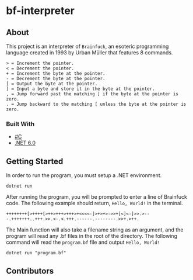 # bf-interpreter

## About

This project is an interpreter of `Brainfuck`, an esoteric programming language created in 1993 by Urban Müller that features 8 commands.
```brainfuck
> = Increment the pointer.
< = Decrement the pointer.
+ = Increment the byte at the pointer.
- = Decrement the byte at the pointer.
[ = Output the byte at the pointer.
] = Input a byte and store it in the byte at the pointer.
, = Jump forward past the matching ] if the byte at the pointer is zero.
. = Jump backward to the matching [ unless the byte at the pointer is zero.
```
 
### Built With
- [#C](https://docs.microsoft.com/en-us/dotnet/csharp/)
- [.NET 6.0](https://dotnet.microsoft.com/en-us/download/dotnet/6.0)

## Getting Started

In order to run the program, you must setup a .NET environment.

```
dotnet run
```

After running the program, you will be prompted to enter a line of Brainfuck code. The following example should return, ```Hello, World!``` in the terminal.
```brainfuck 
++++++++[>++++[>++>+++>+++>+<<<<-]>+>+>->>+[<]<-]>>.>---.+++++++..+++.>>.<-.<.+++.------.--------.>>+.>++.
```
The Main function will also take a filename string as an argument, and the program will read any .bf files in the root of the directory. The following command will read the ```program.bf``` file and output ```Hello, World!```

```
dotnet run "program.bf"
```

## Contributors


